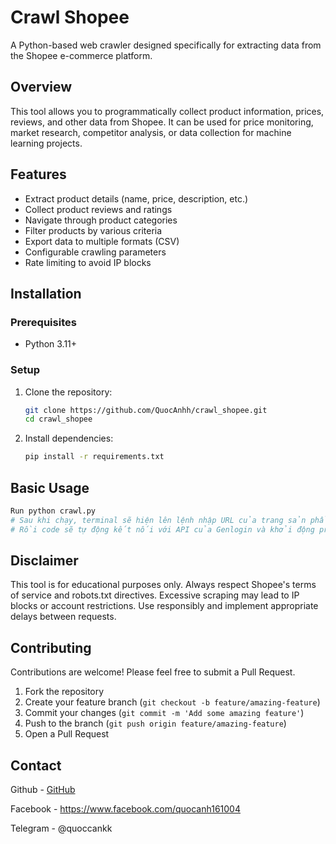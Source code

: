 # Crawl Shopee

A Python-based web crawler designed specifically for extracting data from the Shopee e-commerce platform.

## Overview

This tool allows you to programmatically collect product information, prices, reviews, and other data from Shopee. It can be used for price monitoring, market research, competitor analysis, or data collection for machine learning projects.

## Features

- Extract product details (name, price, description, etc.)
- Collect product reviews and ratings
- Navigate through product categories
- Filter products by various criteria
- Export data to multiple formats (CSV)
- Configurable crawling parameters
- Rate limiting to avoid IP blocks

## Installation

### Prerequisites

- Python 3.11+

### Setup

1. Clone the repository:
   ```bash
   git clone https://github.com/QuocAnhh/crawl_shopee.git
   cd crawl_shopee
   ```

2. Install dependencies:
   ```bash
   pip install -r requirements.txt
   ```

## Basic Usage

```python
Run python crawl.py
# Sau khi chạy, terminal sẽ hiện lên lệnh nhập URL của trang sản phẩm shopee cần crawl data
# Rồi code sẽ tự động kết nối với API của Genlogin và khởi động profile (phải tạo sẵn profile)
```
## Disclaimer

This tool is for educational purposes only. Always respect Shopee's terms of service and robots.txt directives. Excessive scraping may lead to IP blocks or account restrictions. Use responsibly and implement appropriate delays between requests.


## Contributing

Contributions are welcome! Please feel free to submit a Pull Request.

1. Fork the repository
2. Create your feature branch (`git checkout -b feature/amazing-feature`)
3. Commit your changes (`git commit -m 'Add some amazing feature'`)
4. Push to the branch (`git push origin feature/amazing-feature`)
5. Open a Pull Request

## Contact

Github - [GitHub](https://github.com/QuocAnhh)

Facebook - https://www.facebook.com/quocanh161004

Telegram - @quoccankk
